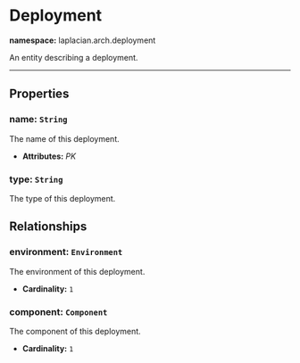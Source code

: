 # **Deployment**
**namespace:** laplacian.arch.deployment

An entity describing a deployment.



---

## Properties

### name: `String`
The name of this deployment.
- **Attributes:** *PK*

### type: `String`
The type of this deployment.

## Relationships

### environment: `Environment`
The environment of this deployment.
- **Cardinality:** `1`

### component: `Component`
The component of this deployment.
- **Cardinality:** `1`